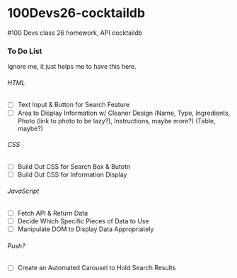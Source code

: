 # 100Devs26-cocktaildb
#100 Devs class 26 homework, API cocktaildb

### To Do List
Ignore me, it just helps me to have this here.

###### HTML
- [ ] Text Input & Button for Search Feature
- [ ] Area to Display Information w/ Cleaner Design (Name, Type, Ingredients, Photo (link to photo to be lazy?), Instructions, maybe more?) (Table, maybe?)

###### CSS
- [ ] Build Out CSS for Search Box & Butotn
- [ ] Build Out CSS for Information Display

###### JavaScript
- [ ] Fetch API & Return Data
- [ ] Decide Which Specific Pieces of Data to Use
- [ ] Manipulate DOM to Display Data Appropriately

###### Push?
- [ ] Create an Automated Carousel to Hold Search Results